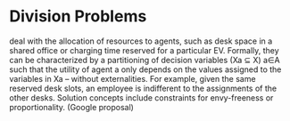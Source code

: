 # Division Problems
deal with the allocation of resources to agents, such as desk
space in a shared office or charging time reserved for a particular EV. Formally,
they can be characterized by a partitioning of decision variables (Xa ⊆ X) a∈A such
that the utility of agent a only depends on the values assigned to the variables in
Xa – without externalities. For example, given the same reserved desk slots, an
employee is indifferent to the assignments of the other desks. Solution concepts
include constraints for envy-freeness or proportionality. (Google proposal)
